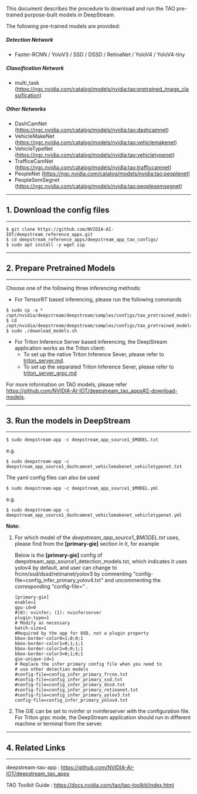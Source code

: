 This document describes the procedure to download and run the TAO pre-trained purpose-built models in DeepStream.

The following pre-trained models are provided:

##### Detection Network

- Faster-RCNN / YoloV3 / SSD / DSSD / RetinaNet / YoloV4 / YoloV4-tiny

##### Classification Network

- multi_task (https://ngc.nvidia.com/catalog/models/nvidia:tao:pretrained_image_classification)

##### Other Networks

- DashCamNet (https://ngc.nvidia.com/catalog/models/nvidia:tao:dashcamnet)
- VehicleMakeNet (https://ngc.nvidia.com/catalog/models/nvidia:tao:vehiclemakenet)
- VehicleTypeNet (https://ngc.nvidia.com/catalog/models/nvidia:tao:vehicletypenet)
- TrafficeCamNet (https://ngc.nvidia.com/catalog/models/nvidia:tao:trafficcamnet)
- PeopleNet (https://ngc.nvidia.com/catalog/models/nvidia:tao:peoplenet)
- PeopleSemSegnet (https://ngc.nvidia.com/catalog/models/nvidia:tao:peoplesemsegnet)

*******************************************************************************************
## 1. Download the config files

*******************************************************************************************
```
$ git clone https://github.com/NVIDIA-AI-IOT/deepstream_reference_apps.git
$ cd deepstream_reference_apps/deepstream_app_tao_configs/
$ sudo apt install -y wget zip
```

*******************************************************************************************
## 2. Prepare Pretrained Models
*******************************************************************************************
Choose one of the following three inferencing methods:
- For TensorRT based inferencing, please run the following commands
```
$ sudo cp -a * /opt/nvidia/deepstream/deepstream/samples/configs/tao_pretrained_models/
$ cd /opt/nvidia/deepstream/deepstream/samples/configs/tao_pretrained_models/
$ sudo ./download_models.sh
```
- For Triton Inference Server based inferencing, the DeepStream application works as the Triton client:
  * To set up the native Triton Inference Sever, please refer to [triton_server.md](https://gitlab-master.nvidia.com/CTSE-AI_Computing/deepstream/deepstream_tao_apps/-/blob/dev/triton/deepstream_app_tao_configs/triton_server.md).
  * To set up the separated Triton Inference Sever, please refer to [triton_server_grpc.md](https://gitlab-master.nvidia.com/CTSE-AI_Computing/deepstream/deepstream_tao_apps/-/blob/dev/triton/deepstream_app_tao_configs/triton_server_grpc.md)


For more information on TAO models,
please refer https://github.com/NVIDIA-AI-IOT/deepstream_tao_apps#2-download-models.



*******************************************************************************
## 3. Run the models in DeepStream

*******************************************************************************
```
$ sudo deepstream-app -c deepstream_app_source1_$MODEL.txt
```
e.g.
```
$ sudo deepstream-app -c deepstream_app_source1_dashcamnet_vehiclemakenet_vehicletypenet.txt
```
The yaml config files can also be used
```
$ sudo deepstream-app -c deepstream_app_source1_$MODEL.yml
```
e.g.
```
$ sudo deepstream-app -c deepstream_app_source1_dashcamnet_vehiclemakenet_vehicletypenet.yml
```

**Note:**

1. For which model of the *deepstream_app_source1_$MODEL.txt* uses, please find from the **[primary-gie]** section in it, for example

   Below is the **[primary-gie]** config of deepstream_app_source1_detection_models.txt, which indicates it uses yolov4 by default, and user can change to frcnn/ssd/dssd/retinanet/yolov3 by commenting "config-file=config_infer_primary_yolov4.txt" and uncommenting the corresponding "config-file=" .

   ```
   [primary-gie]
   enable=1
   gpu-id=0
   #(0): nvinfer; (1): nvinferserver
   plugin-type=1
   # Modify as necessary
   batch-size=1
   #Required by the app for OSD, not a plugin property
   bbox-border-color0=1;0;0;1
   bbox-border-color1=0;1;1;1
   bbox-border-color2=0;0;1;1
   bbox-border-color3=0;1;0;1
   gie-unique-id=1
   # Replace the infer primary config file when you need to
   # use other detection models
   #config-file=config_infer_primary_frcnn.txt
   #config-file=config_infer_primary_ssd.txt
   #config-file=config_infer_primary_dssd.txt
   #config-file=config_infer_primary_retinanet.txt
   #config-file=config_infer_primary_yolov3.txt
   config-file=config_infer_primary_yolov4.txt
   ```
2. The GIE can be set to nvinfer or nvinferserver with the configuration file. For Triton grpc mode, the DeepStream application should run in different machine or terminal from the server.

*******************************************************************************
## 4. Related Links

*******************************************************************************
deepstream-tao-app : https://github.com/NVIDIA-AI-IOT/deepstream_tao_apps 

TAO Toolkit Guide : https://docs.nvidia.com/tao/tao-toolkit/index.html
